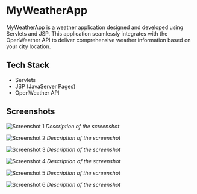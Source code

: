 # MyWeatherApp

MyWeatherApp is a weather application designed and developed using Servlets and JSP. This application seamlessly integrates with the OpenWeather API to deliver comprehensive weather information based on your city location.

## Tech Stack

- Servlets
- JSP (JavaServer Pages)
- OpenWeather API

## Screenshots

![Screenshot 1](/Screenshots/Screenshots/1.png)
*Description of the screenshot*

![Screenshot 2](/Screenshots/screenshot2.png)
*Description of the screenshot*

![Screenshot 3](/Screenshots/screenshot3.png)
*Description of the screenshot*

![Screenshot 4](/Screenshots/screenshot4.png)
*Description of the screenshot*

![Screenshot 5](/Screenshots/screenshot5.png)
*Description of the screenshot*

![Screenshot 6](/path/to/screenshot6.png)
*Description of the screenshot*
